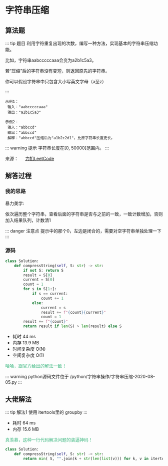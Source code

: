 #  字符串压缩

##  算法题

::: tip 题目
利用字符重复出现的次数，编写一种方法，实现基本的字符串压缩功能。

比如，字符串aabcccccaaa会变为a2b1c5a3。

若“压缩”后的字符串没有变短，则返回原先的字符串。

你可以假设字符串中只包含大小写英文字母（a至z）

:::


~~~
示例1：
 输入："aabcccccaaa"
 输出："a2b1c5a3"
~~~


~~~
示例2：
 输入："abbccd"
 输出："abbccd"
 解释："abbccd"压缩后为"a1b2c2d1"，比原字符串长度更长。
~~~

::: warning 提示
字符串长度在[0, 50000]范围内。
:::

来源： &emsp; [力扣LeetCode](https://leetcode-cn.com/problems/compress-string-lcci)


##  解答过程

### 我的思路

暴力美学:

依次遍历整个字符串，查看后面的字符串是否与之前的一致，一致计数增加，否则加入结果队列，计数清1

::: danger 注意点
提示中的那个0，左边是闭合的，需要对空字符串单独处理一下
:::

### 源码

```python
class Solution:
    def compressString(self, S: str) -> str:
        if not S: return S
        result = S[0]
        current = S[0]
        count = 1
        for s in S[1:]:
            if s == current:
                count += 1
            else:
                current = s
                result += f"{count}{current}"
                count = 1
        result += f"{count}"
        return result if len(S) > len(result) else S
```

* 耗时 44 ms
* 内存 13.9 MB
* 时间复杂度 O(N)
* 空间复杂度 O(1)

<span style="color:#42b983"> 哈哈，跟官方给出的解法一致！ </span>

::: warning python源码文件位于
/python/字符串操作/字符串压缩-2020-08-05.py
:::


##  大佬解法

::: tip 解法1
   使用 itertools里的 groupby
:::

* 耗时 64 ms
* 内存 15.6 MB

<span style="color:#42b983"> 真羡慕，这种一行代码解决问题的装逼神码！ </span>

```python
class Solution:
    def compressString(self, S: str) -> str:
        return min( S, "".join(k + str(len(list(v))) for k, v in itertools.groupby(S)), key=len)
```
